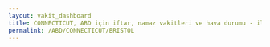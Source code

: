 ```yaml
---
layout: vakit_dashboard
title: CONNECTICUT, ABD için iftar, namaz vakitleri ve hava durumu - ilçe/eyalet seç
permalink: /ABD/CONNECTICUT/BRISTOL
---
```


<script type="text/javascript">
  var GLOBAL_COUNTRY = 'ABD';
  var GLOBAL_CITY = 'CONNECTICUT';
  var GLOBAL_STATE = 'BRISTOL';
  var lat = 72;
  var lon = 21;
</script>
